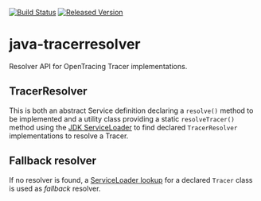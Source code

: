 [![Build Status][ci-img]][ci]
[![Released Version][maven-img]][maven]

# java-tracerresolver
Resolver API for OpenTracing Tracer implementations.

## TracerResolver

This is both an abstract Service definition declaring a `resolve()` method to be implemented
and a utility class providing a static `resolveTracer()` method using the [JDK ServiceLoader][serviceloader]
to find declared `TracerResolver` implementations to resolve a Tracer.

## Fallback resolver

If no resolver is found, a [ServiceLoader lookup][serviceloader] for a declared 
`Tracer` class is used as _fallback_ resolver.

  [ci-img]: https://img.shields.io/travis/opentracing-contrib/java-tracerresolver/master.svg
  [ci]: https://travis-ci.org/opentracing-contrib/java-tracerresolver
  [maven-img]: https://img.shields.io/maven-central/v/io.opentracing.contrib/opentracing-tracerresolver.svg
  [maven]: http://search.maven.org/#search%7Cga%7C1%7Copentracing-tracerresolver
  [serviceloader]: http://download.java.net/java/jdk9/docs/api/java/util/ServiceLoader.html

